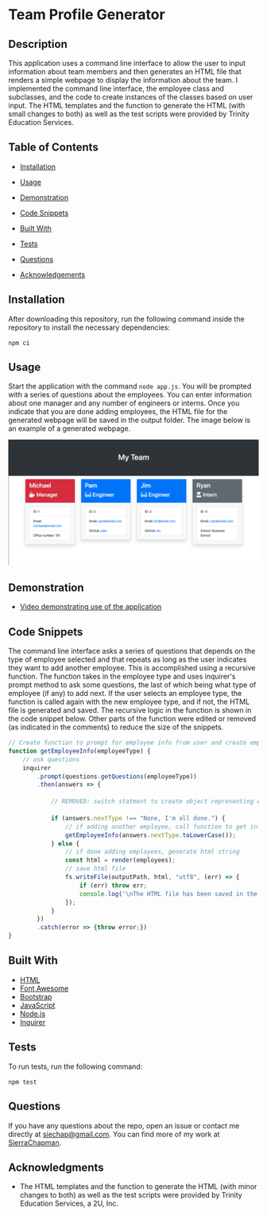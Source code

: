 # Team Profile Generator

## Description

This application uses a command line interface to allow the user to input information about team members and then generates an HTML file that renders a simple webpage to display the information about the team. I implemented the command line interface, the employee class and subclasses, and the code to create instances of the classes based on user input. The HTML templates and the function to generate the HTML (with small changes to both) as well as the test scripts were provided by Trinity Education Services.

## Table of Contents

* [Installation](#installation)

* [Usage](#usage)

* [Demonstration](#demonstration)

* [Code Snippets](#code-snippets)

* [Built With](#built-with)

* [Tests](#tests)

* [Questions](#questions)

* [Acknowledgements](#acknowledgements)

## Installation

After downloading this repository, run the following command inside the repository to install the necessary dependencies:

```
npm ci
```

## Usage

Start the application with the command `node app.js`. You will be prompted with a series of questions about the employees. You can enter information about one manager and any number of engineers or interns. Once you indicate that you are done adding employees, the HTML file for the generated webpage will be saved in the output folder. The image below is an example of a generated webpage.

![Example output webpage](./team-profile-screenshot.png)

## Demonstration

* [Video demonstrating use of the application](https://drive.google.com/file/d/1kY2aX0YZOqD-7r5nQfBcMkojHVOxPS-S/view?usp=sharing)

## Code Snippets

The command line interface asks a series of questions that depends on the type of employee selected and that repeats as long as the user indicates they want to add another employee. This is accomplished using a recursive function. The function takes in the employee type and uses inquirer's prompt method to ask some questions, the last of which being what type of employee (if any) to add next. If the user selects an employee type, the function is called again with the new employee type, and if not, the HTML file is generated and saved. The recursive logic in the function is shown in the code snippet below. Other parts of the function were edited or removed (as indicated in the comments) to reduce the size of the snippets.

```javascript
// Create function to prompt for employee info from user and create employee
function getEmployeeInfo(employeeType) {
    // ask questions
    inquirer
        .prompt(questions.getQuestions(employeeType))
        .then(answers => {

            // REMOVED: switch statment to create object representing employee and pushing it to employee array
            
            if (answers.nextType !== "None, I'm all done.") {
                // if adding another employee, call function to get info for next employee
                getEmployeeInfo(answers.nextType.toLowerCase());
            } else {
                // if done adding employees, generate html string
                const html = render(employees);
                // save html file
                fs.writeFile(outputPath, html, "utf8", (err) => {
                    if (err) throw err;
                    console.log('\nThe HTML file has been saved in the output folder.\n');
                });
            }
        })
        .catch(error => {throw error;})
}
```

## Built With

* [HTML](https://developer.mozilla.org/en-US/docs/Web/HTML)
* [Font Awesome](https://fontawesome.com/)
* [Bootstrap](https://getbootstrap.com/)
* [JavaScript](https://developer.mozilla.org/en-US/docs/Web/JavaScript)
* [Node.js](https://nodejs.org/en/)
* [Inquirer](https://www.npmjs.com/package/inquirer)


## Tests

To run tests, run the following command:

```
npm test
```

## Questions

If you have any questions about the repo, open an issue or contact me directly at siechap@gmail.com. You can find more of my work at [SierraChapman](https://github.com/SierraChapman/).

## Acknowledgments

* The HTML templates and the function to generate the HTML (with minor changes to both) as well as the test scripts were provided by Trinity Education Services, a 2U, Inc.
